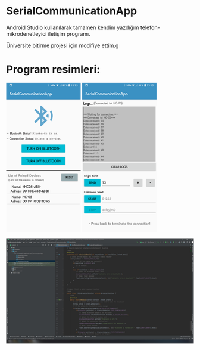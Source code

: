 # SerialCommunicationApp
Android Studio kullanılarak tamamen kendim yazdığım telefon-mikrodenetleyici iletişim programı.

Üniversite bitirme projesi için modifiye ettim.g

# Program resimleri:
<p float="left">
  <img src="./Resimler/Ana Ekran.png" width="200">
  <img src="./Resimler/Bağlantı Ekranı.png" width="200"> 
</p>
<img src="./Resimler/Android Studio Projesi.jpg" width="600"> 
